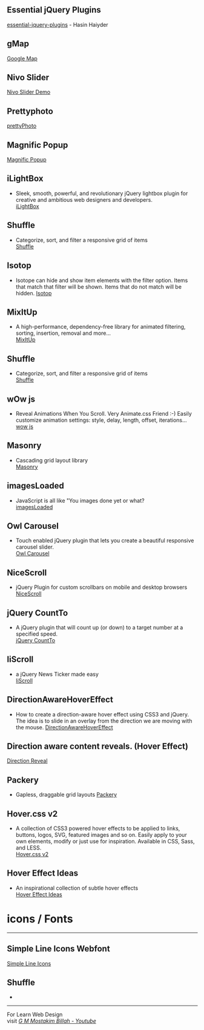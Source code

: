 ## Essential jQuery Plugins
[essential-jquery-plugins](https://github.com/hasinhayder/essential-jquery-plugins) - Hasin Haiyder

## gMap
[Google Map](https://github.com/hpneo/gmaps)

## Nivo Slider
[Nivo Slider Demo](https://www.jqueryscript.net/slider/nivo-slider.html)

## Prettyphoto
[prettyPhoto](http://www.no-margin-for-errors.com/projects/prettyphoto-jquery-lightbox-clone/)

## Magnific Popup 
[Magnific Popup](http://dimsemenov.com/plugins/magnific-popup/)

## iLightBox
- Sleek, smooth, powerful, and revolutionary jQuery lightbox plugin for creative and ambitious web designers and developers.  
[iLightBox](http://ilightbox.net/)


## Shuffle 
- Categorize, sort, and filter a responsive grid of items   
[Shuffle](https://vestride.github.io/Shuffle/)

## Isotop 
- Isotope can hide and show item elements with the filter option. Items that match that filter will be shown. Items that do not match will be hidden.
[Isotop](https://isotope.metafizzy.co/filtering.html)

## MixItUp
- A high-performance, dependency-free library for animated filtering, sorting, insertion, removal and more...  
[MixItUp](https://www.kunkalabs.com/mixitup/)

## Shuffle
-  Categorize, sort, and filter a responsive grid of items   
[Shuffle](https://vestride.github.io/Shuffle/)

## wOw js 
- Reveal Animations When You Scroll. Very Animate.css Friend :-) 
Easily customize animation settings: style, delay, length, offset, iterations...  
[wow js](https://mynameismatthieu.com/WOW/)

## Masonry
- Cascading grid layout library  
[Masonry](https://masonry.desandro.com/)


## imagesLoaded
- JavaScript is all like "You images done yet or what?  
[imagesLoaded](https://imagesloaded.desandro.com/)



## Owl Carousel
- Touch enabled jQuery plugin that lets you create a beautiful responsive carousel slider.  
[Owl Carousel](https://owlcarousel2.github.io/OwlCarousel2/)


## NiceScroll
- jQuery Plugin for custom scrollbars on mobile and desktop browsers
[NiceScroll](https://nicescroll.areaaperta.com//)

## jQuery CountTo
- A jQuery plugin that will count up (or down) to a target number at a specified speed.   
[jQuery CountTo](https://github.com/mhuggins/jquery-countTo/)

## liScroll
- a jQuery News Ticker made easy  
[liScroll](http://www.gcmingati.net/wordpress/wp-content/lab/jquery/newsticker/jq-liscroll/scrollanimate.html/)

## DirectionAwareHoverEffect
- How to create a direction-aware hover effect using CSS3 and jQuery. The idea is to slide in an overlay from the direction we are moving with the mouse. 
[DirectionAwareHoverEffect](https://github.com/codrops/DirectionAwareHoverEffect/)

## Direction aware content reveals. (Hover Effect)
[Direction Reveal](https://modernizr.com/)

## Packery
-  Gapless, draggable grid layouts 
[Packery](https://packery.metafizzy.co/)


## Hover.css v2  
-  A collection of CSS3 powered hover effects to be applied to links, buttons, logos, SVG, featured images and so on. Easily apply to your own elements, modify or just use for inspiration. Available in CSS, Sass, and LESS.   
[Hover.css v2](http://ianlunn.github.io/Hover/)

## Hover Effect Ideas 
- An inspirational collection of subtle hover effects  
[Hover Effect Ideas](https://tympanus.net/Development/HoverEffectIdeas/index2.html)


# icons / Fonts
-----------------------------------------
## Simple Line Icons Webfont
[Simple Line Icons ](https://graphicburger.com/simple-line-icons-webfont/)






## Shuffle
-   
[]()





* * *
For Learn Web Design   
visit *[G M Mostakim Billah - Youtube](https://www.youtube.com/gmmostakimbillah/)*









